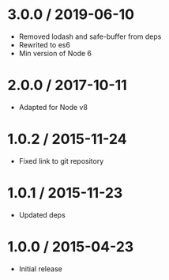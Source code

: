 3.0.0 / 2019-06-10
==================

  * Removed lodash and safe-buffer from deps
  * Rewrited to es6
  * Min version of Node 6

2.0.0 / 2017-10-11
==================

  * Adapted for Node v8


1.0.2 / 2015-11-24
==================

  * Fixed link to git repository


1.0.1 / 2015-11-23
==================

  * Updated deps


1.0.0 / 2015-04-23
==================

  * Initial release
